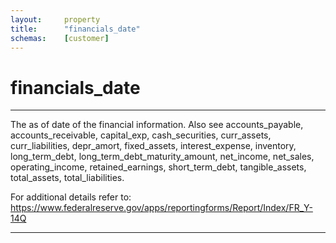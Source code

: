 ```yaml
---
layout:     property
title:      "financials_date"
schemas:    [customer]
---
```


# financials_date

---

The as of date of the financial information. Also see accounts_payable, accounts_receivable, capital_exp, cash_securities, curr_assets, curr_liabilities, depr_amort, fixed_assets, interest_expense, inventory, long_term_debt, long_term_debt_maturity_amount, net_income, net_sales, operating_income, retained_earnings, short_term_debt, tangible_assets, total_assets, total_liabilities.

For additional details refer to: https://www.federalreserve.gov/apps/reportingforms/Report/Index/FR_Y-14Q

--- 